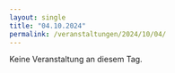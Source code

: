 ```yaml
---
layout: single
title: "04.10.2024"
permalink: /veranstaltungen/2024/10/04/
---
```


Keine Veranstaltung an diesem Tag.
